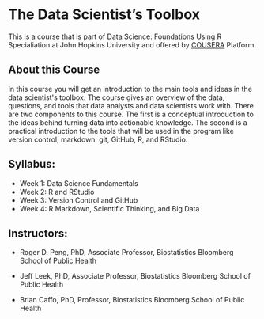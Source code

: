 # The Data Scientist’s Toolbox 
This is a course that is part of Data Science: Foundations Using R Specialiation at John Hopkins University and offered by [COUSERA](https://www.coursera.org) Platform.

## About this Course
In this course you will get an introduction to the main tools and ideas in the data scientist's toolbox. The course gives an overview of the data, questions, and tools that data analysts and data scientists work with. There are two components to this course. The first is a conceptual introduction to the ideas behind turning data into actionable knowledge. The second is a practical introduction to the tools that will be used in the program like version control, markdown, git, GitHub, R, and RStudio. 

## Syllabus:
* Week 1: Data Science Fundamentals
* Week 2: R and RStudio
* Week 3: Version Control and GitHub
* Week 4: R Markdown, Scientific Thinking, and Big Data 

## Instructors:
* Roger D. Peng, PhD, Associate Professor, Biostatistics
Bloomberg School of Public Health

* Jeff Leek, PhD, Associate Professor, Biostatistics
Bloomberg School of Public Health 

* Brian Caffo, PhD, Professor, Biostatistics
Bloomberg School of Public Health